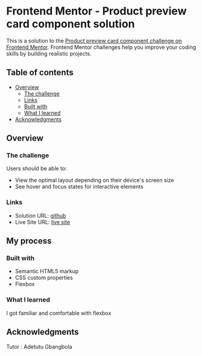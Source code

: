 # Frontend Mentor - Product preview card component solution

This is a solution to the [Product preview card component challenge on Frontend Mentor](https://www.frontendmentor.io/challenges/product-preview-card-component-GO7UmttRfa). Frontend Mentor challenges help you improve your coding skills by building realistic projects. 

## Table of contents

- [Overview](#overview)
  - [The challenge](#the-challenge)
  - [Links](#links)
  - [Built with](#built-with)
  - [What I learned](#what-i-learned)
- [Acknowledgments](#acknowledgments)


## Overview

### The challenge

Users should be able to:

- View the optimal layout depending on their device's screen size
- See hover and focus states for interactive elements


### Links

- Solution URL: [github](https://github.com/Anomandar/Product-Preview)
- Live Site URL: [live site](https://anomandar.github.io/Product-Preview/)

## My process

### Built with

- Semantic HTML5 markup
- CSS custom properties
- Flexbox


### What I learned

I got familiar and comfortable with flexbox


## Acknowledgments

Tutor : Adetutu Gbangbola
